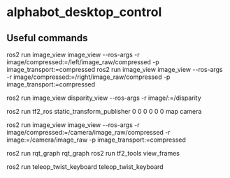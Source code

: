 # alphabot_desktop_control

## Useful commands
ros2 run image_view image_view --ros-args -r image/compressed:=/left/image_raw/compressed -p image_transport:=compressed
ros2 run image_view image_view --ros-args -r image/compressed:=/right/image_raw/compressed -p image_transport:=compressed

ros2 run image_view disparity_view --ros-args -r image/:=/disparity

ros2 run tf2_ros static_transform_publisher 0 0 0 0 0 0  map camera

ros2 run image_view image_view --ros-args -r image/compressed:=/camera/image_raw/compressed -r image:=/camera/image_raw -p image_transport:=compressed

ros2 run rqt_graph rqt_graph
ros2 run tf2_tools view_frames

ros2 run teleop_twist_keyboard teleop_twist_keyboard